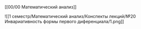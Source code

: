 [[00/00 Математический анализ]]

![[1 семестр/Математический анализ/Конспекты лекций/№20 Инвариативность формы первого диференциала/1.png]]